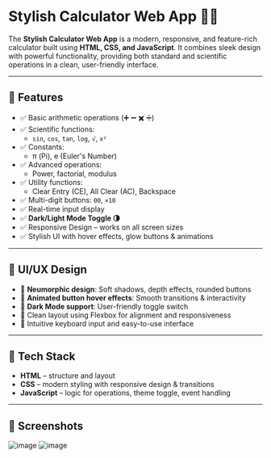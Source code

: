 # Stylish Calculator Web App 🧮✨

The **Stylish Calculator Web App** is a modern, responsive, and feature-rich calculator built using **HTML, CSS, and JavaScript**. It combines sleek design with powerful functionality, providing both standard and scientific operations in a clean, user-friendly interface.

---

## 🚀 Features

- ✅ Basic arithmetic operations (➕ ➖ ✖️ ➗)
- ✅ Scientific functions:
  - `sin`, `cos`, `tan`, `log`, `√`, `x²`
- ✅ Constants:
  - π (Pi), e (Euler's Number)
- ✅ Advanced operations:
  - Power, factorial, modulus
- ✅ Utility functions:
  - Clear Entry (CE), All Clear (AC), Backspace
- ✅ Multi-digit buttons: `00`, `×10`
- ✅ Real-time input display
- ✅ **Dark/Light Mode Toggle 🌗**
- ✅ Responsive Design – works on all screen sizes
- ✅ Stylish UI with hover effects, glow buttons & animations

---

## 🎨 UI/UX Design

- 🔹 **Neumorphic design**: Soft shadows, depth effects, rounded buttons
- 🔹 **Animated button hover effects**: Smooth transitions & interactivity
- 🔹 **Dark Mode support**: User-friendly toggle switch
- 🔹 Clean layout using Flexbox for alignment and responsiveness
- 🔹 Intuitive keyboard input and easy-to-use interface

---

## 📁 Tech Stack

- **HTML** – structure and layout
- **CSS** – modern styling with responsive design & transitions
- **JavaScript** – logic for operations, theme toggle, event handling

---

## 📸 Screenshots

![image](https://github.com/user-attachments/assets/fda1b0f6-08f9-4339-b64a-de632a5443bd)
![image](https://github.com/user-attachments/assets/eb4ccdf8-73ac-4369-a3d1-209825dc5902)


